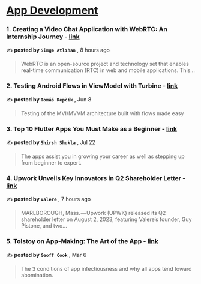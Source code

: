 
<h1><a href=https://medium.com/tag/mobile-app-development/recommended target="_blank" rel="noopener noreferrer">App Development</a></h1>
<h3>1. Creating a Video Chat Application with WebRTC: An Internship Journey - <a href=https://medium.com/orion-innovation-techclub/creating-a-video-chat-application-with-webrtc-an-internship-journey-5af3f2fefa5b?source=tag_recommended_feed---------0-84----------mobile_app_development----------f1d2a190_be1c_4d4d_a8c6_ea5e1aeb87ed------- target="_blank" rel="noopener noreferrer">link</a></h3>

✍️ **posted by `Simge Atlıhan`** <date> , 8 hours ago</date>

<blockquote>WebRTC is an open-source project and technology set that enables real-time communication (RTC) in web and mobile applications. This…</blockquote>

<h3>2. Testing Android Flows in ViewModel with Turbine - <a href=https://medium.com/proandroiddev/testing-android-flows-in-viewmodel-with-turbine-ea9bae7e811a?source=tag_recommended_feed---------1-107----------mobile_app_development----------f1d2a190_be1c_4d4d_a8c6_ea5e1aeb87ed------- target="_blank" rel="noopener noreferrer">link</a></h3>

✍️ **posted by `Tomáš Repčík`** <date> , Jun 8</date>

<blockquote>Testing of the MVI/MVVM architecture built with flows made easy</blockquote>

<h3>3. Top 10 Flutter Apps You Must Make as a Beginner - <a href=https://medium.com/@shirsh94/top-10-flutter-apps-you-must-make-as-a-beginner-351ba913133f?source=tag_recommended_feed---------2-85----------mobile_app_development----------f1d2a190_be1c_4d4d_a8c6_ea5e1aeb87ed------- target="_blank" rel="noopener noreferrer">link</a></h3>

✍️ **posted by `Shirsh Shukla`** <date> , Jul 22</date>

<blockquote>The apps assist you in growing your career as well as stepping up from beginner to expert.</blockquote>

<h3>4. Upwork Unveils Key Innovators in Q2 Shareholder Letter - <a href=https://medium.com/@valerelabs/upwork-unveils-key-innovators-in-q2-shareholder-letter-1f8f10eeb770?source=tag_recommended_feed---------3-84----------mobile_app_development----------f1d2a190_be1c_4d4d_a8c6_ea5e1aeb87ed------- target="_blank" rel="noopener noreferrer">link</a></h3>

✍️ **posted by `Valere`** <date> , 7 hours ago</date>

<blockquote>MARLBOROUGH, Mass. — Upwork (UPWK) released its Q2 shareholder letter on August 2, 2023, featuring Valere’s founder, Guy Pistone, and two…</blockquote>

<h3>5. Tolstoy on App-Making: The Art of the App - <a href=https://medium.com/entrepreneur-s-handbook/tolstoy-on-app-making-the-art-of-the-app-2aba5f3e5d60?source=tag_recommended_feed---------4-107----------mobile_app_development----------f1d2a190_be1c_4d4d_a8c6_ea5e1aeb87ed------- target="_blank" rel="noopener noreferrer">link</a></h3>

✍️ **posted by `Geoff Cook`** <date> , Mar 6</date>

<blockquote>The 3 conditions of app infectiousness and why all apps tend toward abomination.</blockquote>

